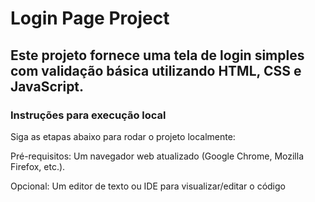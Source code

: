 # Login Page Project 
## Este projeto fornece uma tela de login simples com validação básica utilizando HTML, CSS e JavaScript. 

### Instruções para execução local

Siga as etapas abaixo para rodar o projeto localmente:

Pré-requisitos: 
Um navegador web atualizado (Google Chrome, Mozilla Firefox, etc.).

Opcional: Um editor de texto ou IDE para visualizar/editar o código
